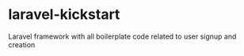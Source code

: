 # laravel-kickstart
Laravel framework with all boilerplate code related to user signup and creation
